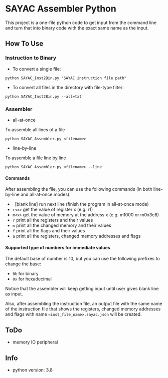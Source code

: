 # SAYAC Assembler Python

This project is a one-file python code to get input from the command line and turn that into binary code with the exact
same name as the input.

## How To Use

### Instruction to Binary

- To convert a single file:

```
python SAYAC_Inst2Bin.py "SAYAC instruction file path"
```

- To convert all files in the directory with file-type filter:

```
python SAYAC_Inst2Bin.py --all=txt
```

### Assembler

- all-at-once

To assemble all lines of a file

```
python SAYAC_Assembler.py <filename>
```

- line-by-line

To assemble a file line by line

```
python SAYAC_Assembler.py <filename> --line
```

#### Commands

After assembling the file, you can use the following commands (in both line-by-line and all-at-once modes):

- ` `[blank line] run next line (finish the program in all-at-once mode)
- `r<x>` get the value of register x (e.g. r1)
- `m<x>` get the value of memory at the address x (e.g. m1000 or m0x3e8)
- `r` print all the registers and their values
- `m` print all the changed memory and their values
- `f` print all the flags and their values
- `a` print all the registers, changed memory addresses and flags

#### Supported type of numbers for immediate values

The default base of number is 10, but you can use the following prefixes to change the base:

- `0b` for binary
- `0x` for hexadecimal

Notice that the assembler will keep getting input until user gives blank line as input.

Also, after assembling the instruction file, an output file with the same name of the instruction file that shows the
registers, changed memory addresses and flags with name `<inst_file_name>.sayac.json` will be created.

## ToDo

- memory IO peripheral

## Info

- python version: 3.8